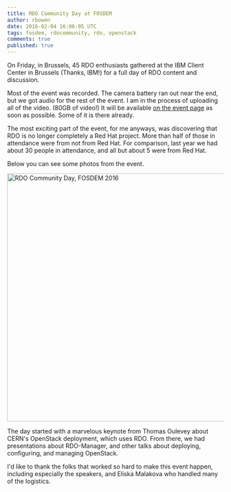 ```yaml
---
title: RDO Community Day at FOSDEM
author: rbowen
date: 2016-02-04 16:06:05 UTC
tags: fosdem, rdocommunity, rdo, openstack
comments: true
published: true
---
```


On Friday, in Brussels, 45 RDO enthusiasts gathered at the IBM Client Center in Brussels (Thanks, IBM!) for a full day of RDO content and discussion.

Most of the event was recorded. The camera battery ran out near the end, but we got audio for the rest of the event. I am in the process of uploading all of the video. (80GB of video!) It will be available [on the event page](https://www.rdoproject.org/events/rdo-day-fosdem-2016/)  as soon as possible. Some of it is there already.

The most exciting part of the event, for me anyways, was discovering that RDO is no longer completely a Red Hat project. More than half of those in attendance were from not from Red Hat. For comparison, last year we had about 30 people in attendance, and all but about 5 were from Red Hat.

Below you can see some photos from the event.

<a data-flickr-embed="true" data-header="true"  href="https://www.flickr.com/photos/rbowen/albums/72157664110725992" title="RDO Community Day, FOSDEM 2016"><img src="https://farm2.staticflickr.com/1462/24185123104_c50c8448e0_b.jpg" width="1024" height="576" alt="RDO Community Day, FOSDEM 2016"></a><script async src="//embedr.flickr.com/assets/client-code.js" charset="utf-8"></script>

The day started with a marvelous keynote from Thomas Oulevey about CERN's OpenStack deployment, which uses RDO. From there, we had presentations about RDO-Manager, and other talks about deploying, configuring, and managing OpenStack. 

I'd like to thank the folks that worked so hard to make this event happen, including especially the speakers, and Eliska Malakova who handled many of the logistics.

